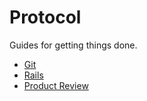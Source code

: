 Protocol
========

Guides for getting things done.

* [Git](protocol/git/README.md)
* [Rails](protocol/rails/README.md)
* [Product Review](protocol/product-review/README.md)
